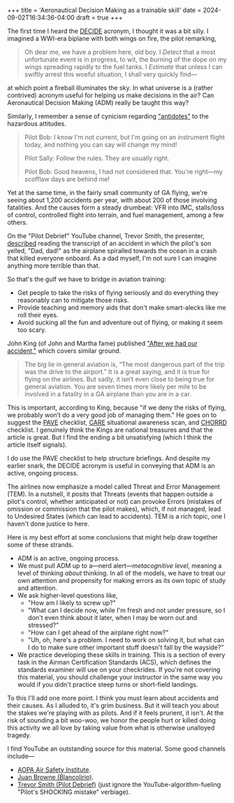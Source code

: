+++
title = 'Aeronautical Decision Making as a trainable skill'
date = 2024-09-02T16:34:36-04:00
draft = true
+++

The first time I heard the
[DECIDE](https://www.faa.gov/sites/faa.gov/files/04_phak_ch2.pdf) acronym, I
thought it was a bit silly. I imagined a WWI-era biplane with both wings on
fire, the pilot remarking,

> Oh dear me, we have a problem here, old boy. I _Detect_ that a most
> unfortunate event is in progress, to wit, the burning of the dope on my wings
> spreading rapidly to the fuel tanks. I _Estimate_ that unless I can swiftly
> arrest this woeful situation, I shall very quickly find—

at which point a fireball illuminates the sky. In what universe is a (rather
contrived) acronym useful for helping us make decisions in the air? Can
Aeronautical Decision Making (ADM) really be taught this way?

Similarly, I remember a sense of cynicism regarding
["antidotes"](https://www.faasafety.gov/gslac/ALC/course_content.aspx?cID=723&sID=1448&preview=true)
to the hazardous attitudes.

> Pilot Bob: I know I'm not current, but I'm going on an instrument flight
> today, and nothing you can say will change my mind!
>
> Pilot Sally: Follow the rules. They are usually right.
>
> Pilot Bob: Good heavens, I had not considered that. You're right—my scofflaw
> days are behind me!

Yet at the same time, in the fairly small community of GA flying, we're seeing
about 1,200 accidents per year, with about 200 of those involving fatalities.
And the causes form a steady drumbeat: VFR into IMC, stalls/loss of control,
controlled flight into terrain, and fuel management, among a few others.

On the "Pilot Debrief" YouTube channel, Trevor Smith, the presenter,
[described](https://youtu.be/3tn0wtRWzJo?si=eE4nbpWl0JLPRTeU&t=485) reading the
transcript of an accident in which the pilot's son yelled, "Dad, dad!" as the
airplane spiralled towards the ocean in a crash that killed everyone onboard.
As a dad myself, I'm not sure I can imagine anything more terrible than that.

So that's the gulf we have to bridge in aviation training:

- Get people to take the risks of flying seriously and do everything they
  reasonably can to mitigate those risks.
- Provide teaching and memory aids that don't make smart-alecks like me roll
  their eyes.
- Avoid sucking all the fun and adventure out of flying, or making it seem too
  scary.

John King (of John and Martha fame) published ["After we had our
accident,"](https://johnandmartha.kingschools.com/2014/05/05/accident-2/) which
covers similar ground.

> The big lie in general aviation is, “The most dangerous part of the trip was
> the drive to the airport.” It is a great saying, and it is true for flying on
> the airlines. But sadly, it isn’t even close to being true for general
> aviation. You are seven times more likely per mile to be involved in a
> fatality in a GA airplane than you are in a car.

This is important, according to King, because "if we deny the risks of flying,
we probably won’t do a very good job of managing them." He goes on to suggest
the [PAVE](https://www.faa.gov/sites/faa.gov/files/2022-11/PAVE_0.pdf)
checklist,
[CARE](https://www.faasafety.gov/files/events/SO/SO15/2024/SO15127401/PilotHdbkAeroKnowledge_FAA-H-8083-25B_ch2B.pdf)
situational awareness scan, and
[CHORRD](https://www.flyingmag.com/strike-the-right-chorrd-on-takeoff/)
checklist. I genuinely think the Kings are national treasures and that the
article is great. But I find the ending a bit unsatisfying (which I think the
article itself signals).

I do use the PAVE checklist to help structure briefings. And despite my
earlier snark, the DECIDE acronym is useful in conveying that ADM is an active,
ongoing process.

The airlines now emphasize a model called Threat and Error Management (TEM). In
a nutshell, it posits that Threats (events that happen outside a pilot's
control, whether anticipated or not) can provoke Errors (mistakes of omission or
commission that the pilot makes), which, if not managed, lead to Undesired
States (which can lead to accidents). TEM is a rich topic, one I haven't done
justice to here.

Here is my best effort at some conclusions that might help draw together some of
these strands.

- ADM is an active, ongoing process.
- We must pull ADM up to a—nerd alert—_metacognitive level_, meaning a level
  of thinking _about_ thinking. In all of the models, we have to treat our own
  attention and propensity for making errors as its own topic of study and
  attention.
- We ask higher-level questions like,
  - "How am I likely to screw up?"
  - "What can I decide now, while I'm fresh and not under pressure, so I don't
    even think about it later, when I may be worn out and stressed?"
  - "How can I get ahead of the airplane right now?"
  - "Uh, oh, here's a problem. I need to work on solving it, but what can I do
    to make sure other important stuff doesn't fall by the wayside?"
- We practice developing these skills in training. This is a section of every
  task in the Airman Certification Standards (ACS), which defines the standards
  examiner will use on your checkrides. If you're not covering this material,
  you should challenge your instructor in the same way you would if you didn't
  practice steep turns or short-field landings.

To this I'll add one more point. I think you must learn about accidents and
their causes. As I alluded to, it's grim business. But it will teach you about
the stakes we're playing with as pilots. And if it feels prurient, it isn't. At
the risk of sounding a bit woo-woo, we honor the people hurt or killed doing
this activity we all love by taking value from what is otherwise unalloyed
tragedy.

I find YouTube an outstanding source for this material. Some good channels include—

- [AOPA Air Safety Institute](https://www.youtube.com/airsafetyinstitute).
- [Juan Browne (Blancolirio)](https://www.youtube.com/@blancolirio).
- [Trevor Smith (Pilot Debrief)](https://www.youtube.com/@pilot-debrief) (just ignore the
  YouTube-algorithm-fueling "Pilot's SHOCKING mistake" verbiage).
